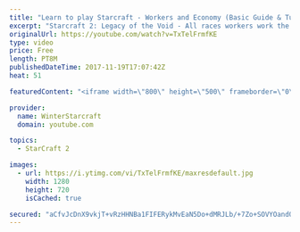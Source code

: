 ```yaml
---
title: "Learn to play Starcraft - Workers and Economy (Basic Guide & Tutorial)"
excerpt: "Starcraft 2: Legacy of the Void - All races workers work the same (mule notwithstanding!)  Wiki on mining: http://wiki.teamliquid.net/starcraft2/Mining_Minerals"
originalUrl: https://youtube.com/watch?v=TxTelFrmfKE
type: video
price: Free
length: PT8M
publishedDateTime: 2017-11-19T17:07:42Z
heat: 51

featuredContent: "<iframe width=\"800\" height=\"500\" frameborder=\"0\" src=\"https://www.youtube.com/embed/TxTelFrmfKE\" allow=\"accelerometer; autoplay; encrypted-media; gyroscope; picture-in-picture\" allowfullscreen></iframe>"

provider:
  name: WinterStarcraft
  domain: youtube.com

topics:
  - StarCraft 2

images:
  - url: https://i.ytimg.com/vi/TxTelFrmfKE/maxresdefault.jpg
    width: 1280
    height: 720
    isCached: true

secured: "aCfvJcDnX9vkjT+vRzHHNBa1FIFERykMvEaN5Do+dMRJLb/+7Zo+SOVYOandOoArL+OB89DHQGJlO1CWb4rCcI5cb1w3bQ3TMk/8ggu7adQhGdP5GKyf7LaOLArizkWDz9V2n/jOjfpSYzliykpJhYB8KoIqJZKHLdZsJvlk0VOSPU3YJlEIHJzsMWBetKwaYe4j30rayr0u+xNGGQK5sd4fie2IHUJgr81BhwtU0A65LU0EB1kwNkXvlKz70hwcB2jHYsUCShFBYPDD83QqgJ+ObbqjvDjPJpo4Mr+FcSmAhnwIxZSDIGbgMS5E7KliBJBTak1ss3oqwu4ZAVYqz2oRLbLYEYZSN874vRodOOENmGS3/nkfaQtUwqhTh71EnDTc4igvIzxAD+QRqzE8+Kmcqsq1K0WL7AJPfo+Axyk=;0jIv6onVpjDXldF8NZk5yA=="
---
```


